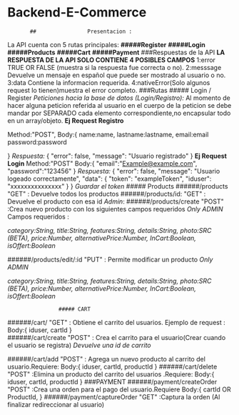 # Backend-E-Commerce
           ##                Presentacion :
La API cuenta con 5 rutas principales:
**#####Register**
**#####Login**
**#####Products**
**#####Cart**
**#####Payment**
                      ###Respuestas de la API
**LA RESPUESTA DE LA API SOLO CONTIENE  4 POSIBLES CAMPOS**
1:error TRUE OR FALSE (muestra si la respuesta fue correcta o no).
2:messsage Devuelve un mensaje en español  que puede ser mostrado al usuario o no.
3:data Contiene la informacion requerida.
4:nativeError(Solo algunos request lo tienen)muestra el error completo.
                             ###Rutas
                #####    Login / Register
         *Peticiones hacia la base de datos (Login/Registro):*
 Al momento de hacer alguna peticion referida al usuario en el cuerpo de la peticion se debe mandar por SEPARADO cada elemento correspondiente,no encapsular todo en un array/objeto.
 **Ej Request Registro** 

 Method:"POST",
 Body:{
     name:name,
     lastname:lastname,
     email:email
     password:password

 }
 *Respuesta:*
 {
  "error": false,
  "message": "Usuario registrado"
}
**Ej Request Login**
Method:"POST"
Body:{
    "email":"Example@example.com",
    "password":"123456"
}
*Respuesta:*
{
  "error": false,
  "message": "Usuario logeado correctamente",
  "data": {
    "token": "exampleToken",
    "iduser": "xxxxxxxxxxxxxxx"
  }
}
*Guardar el token*
                        ##### Products
######/products  "GET" : Devuelve todos los productos
######/products/id:  "GET" : Devuelve el producto con esa id
            *Admin*:
######/products/create  "POST" :Crea nuevo producto con los siguientes campos requeridos *Only ADMIN*
Campos requeridos : 

*category:String,*
*title:String,*
*features:String,*
*details:String,*
*photo:SRC (BETA),*
*price:Number,*
*alternativePrice:Number,*
*InCart:Boolean,*
*isOffert:Boolean*

######/products/edit/:id  "PUT" : Permite modificar un producto *Only ADMIN*

*category:String,*
*title:String,*
*features:String,*
*details:String,*
*photo:SRC (BETA),*
*price:Number,*
*alternativePrice:Number,*
*InCart:Boolean,*
*isOffert:Boolean*

                    ##### CART
######/cart/ "GET" : Obtiene el carrito del usuarios.
    Ejemplo de request :
Body:{
    iduser,
    cartId
}                 
######/cart/create  "POST" : Crea el carrito para el usuario(Crear cuando el usuario se registra)
     *Devuelve una id de carrito*
     
######/cart/add  "POST" : Agrega un nuevo producto al carrito del usuario.Requiere:
Body:{
    iduser,
    cartId,
    productId
}
######/cart/delete  "POST" :Elimina un producto del carrito del usuarios .Requiere:
Body:{
    iduser,
    cartId,
    productId
}
                            ###PAYMENT
######/payment/createOrder  "POST" :Crea una orden para el pago del usuario.Requiere
Body:{
    cartId OR ProductId,
}
######/payment/captureOrder  "GET" :Captura la orden (Al finalizar redireccionar al usuario)





 



 

            
